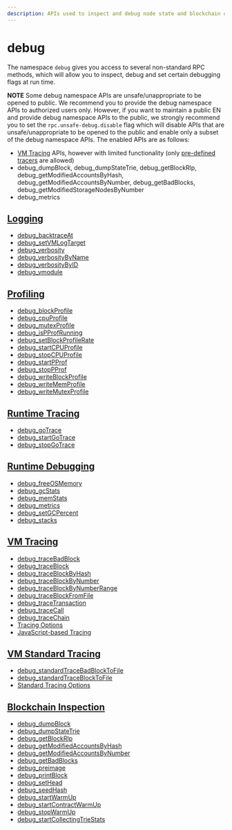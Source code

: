 ```yaml
---
description: APIs used to inspect and debug node state and blockchain data at run time.
---
```


# debug

The namespace `debug` gives you access to several non-standard RPC methods, which will allow you to inspect, debug and set certain debugging flags at run time.

**NOTE** Some debug namespace APIs are unsafe/unappropriate to be opened to public.
We recommend you to provide the debug namespace APIs to authorized users only.
However, if you want to maintain a public EN and provide debug namespace APIs to the public,
we strongly recommend you to set the `rpc.unsafe-debug.disable` flag which will disable APIs
that are unsafe/unappropriate to be opened to the public and enable only a subset of the debug namespace APIs.
The enabled APIs are as follows:

- [VM Tracing](./tracing.md) APIs, however with limited functionality (only [pre-defined tracers](./tracing.md#tracing-options) are allowed)
- debug_dumpBlock, debug_dumpStateTrie, debug_getBlockRlp, debug_getModifiedAccountsByHash, debug_getModifiedAccountsByNumber, debug_getBadBlocks, debug_getModifiedStorageNodesByNumber
- debug_metrics

## [Logging](./logging.md) <a id="logging"></a>

- [debug_backtraceAt](./logging.md#debug_backtraceat)
- [debug_setVMLogTarget](./logging.md#debug_setvmlogtarget)
- [debug_verbosity](./logging.md#debug_verbosity)
- [debug_verbosityByName](./logging.md#debug_verbositybyname)
- [debug_verbosityByID](./logging.md#debug_verbositybyid)
- [debug_vmodule](./logging.md#debug_vmodule)

## [Profiling](./profile.md) <a id="profiling"></a>

- [debug_blockProfile](./profile.md#debug_blockprofile)
- [debug_cpuProfile](./profile.md#debug_cpuprofile)
- [debug_mutexProfile](./profile.md#debug_mutexprofile)
- [debug_isPProfRunning](./profile.md#debug_ispprofrunning)
- [debug_setBlockProfileRate](./profile.md#debug_setblockprofilerate)
- [debug_startCPUProfile](./profile.md#debug_startcpuprofile)
- [debug_stopCPUProfile](./profile.md#debug_stopcpuprofile)
- [debug_startPProf](./profile.md#debug_startpprof)
- [debug_stopPProf](./profile.md#debug_stoppprof)
- [debug_writeBlockProfile](./profile.md#debug_writeblockprofile)
- [debug_writeMemProfile](./profile.md#debug_writememprofile)
- [debug_writeMutexProfile](./profile.md#debug_writemutexprofile)

## [Runtime Tracing](./go_trace.md) <a id="runtime-tracing"></a>

- [debug_goTrace](./go_trace.md#debug_gotrace)
- [debug_startGoTrace](./go_trace.md#debug_startgotrace)
- [debug_stopGoTrace](./go_trace.md#debug_stopgotrace)

## [Runtime Debugging](./runtime.md) <a id="runtime-debugging"></a>

- [debug_freeOSMemory](./runtime.md#debug_freeosmemory)
- [debug_gcStats](./runtime.md#debug_gcstats)
- [debug_memStats](./runtime.md#debug_memstats)
- [debug_metrics](./runtime.md#debug_metrics)
- [debug_setGCPercent](./runtime.md#debug_setgcpercent)
- [debug_stacks](./runtime.md#debug_stacks)

## [VM Tracing](./tracing.md) <a id="vm-tracing"></a>

- [debug_traceBadBlock](./tracing.md#debug_tracebadblock)
- [debug_traceBlock](./tracing.md#debug_traceblock)
- [debug_traceBlockByHash](./tracing.md#debug_traceblockbyhash)
- [debug_traceBlockByNumber](./tracing.md#debug_traceblockbynumber)
- [debug_traceBlockByNumberRange](./tracing.md#debug_traceblockbynumberrange)
- [debug_traceBlockFromFile](./tracing.md#debug_traceblockfromfile)
- [debug_traceTransaction](./tracing.md#debug_tracetransaction)
- [debug_traceCall](./tracing.md#debug_tracecall)
- [debug_traceChain](./tracing.md#debug_tracechain)
- [Tracing Options](./tracing.md#tracing-options)
- [JavaScript-based Tracing](./tracing.md#javascript-based-tracing)

## [VM Standard Tracing](./standard_tracing.md) <a id="vm-standard-tracing"></a>

- [debug_standardTraceBadBlockToFile](./standard_tracing.md#debug_standardtracebadblocktofile)
- [debug_standardTraceBlockToFile](./standard_tracing.md#debug_standardtraceblocktofile)
- [Standard Tracing Options](./standard_tracing.md#standard-tracing-options)

## [Blockchain Inspection](./blockchain.md) <a id="blockchain-inspection"></a>

- [debug_dumpBlock](./blockchain.md#debug_dumpblock)
- [debug_dumpStateTrie](./blockchain.md#debug_dumpstatetrie)
- [debug_getBlockRlp](./blockchain.md#debug_getblockrlp)
- [debug_getModifiedAccountsByHash](./blockchain.md#debug_getmodifiedaccountsbyhash)
- [debug_getModifiedAccountsByNumber](./blockchain.md#debug_getmodifiedaccountsbynumber)
- [debug_getBadBlocks](./blockchain.md#debug_getbadblocks)
- [debug_preimage](./blockchain.md#debug_preimage)
- [debug_printBlock](./blockchain.md#debug_printblock)
- [debug_setHead](./blockchain.md#debug_sethead)
- [debug_seedHash](./blockchain.md#debug_seedhash)
- [debug_startWarmUp](./blockchain.md#debug_startwarmup)
- [debug_startContractWarmUp](./blockchain.md#debug_startcontractwarmup)
- [debug_stopWarmUp](./blockchain.md#debug_stopwarmup)
- [debug_startCollectingTrieStats](./blockchain.md#debug_startCollectingTrieStats)
